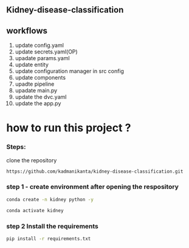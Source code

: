 ## Kidney-disease-classification


## workflows
1. update config.yaml
2. update secrets.yaml(OP)
3. upadate params.yaml
4. update entity
5. update configuration manager in src config
6. update components 
7. upadte pipeline
8. upadate main.py
9. update the dvc.yaml
10. update the app.py


# how to run this project ?



###  Steps:

clone the repository

```bash
https://github.com/kadmanikanta/kidney-disease-classification.git
```


### step 1 - create environment after opening the respository

```bash 
conda create -n kidney python -y
```
```bash
conda activate kidney
```

### step 2 Install the requirements

```bash
pip install -r requirements.txt
```
